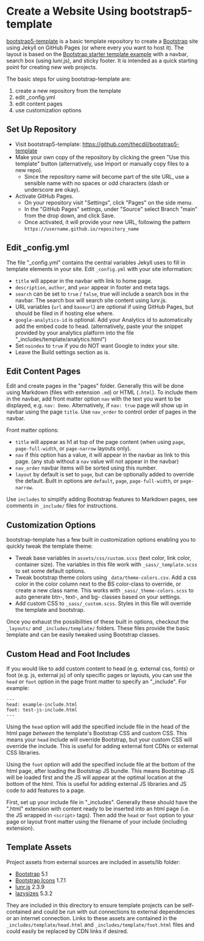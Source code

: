 # Create a Website Using bootstrap5-template

[bootstrap5-template](https://github.com/thecdil/bootstrap5-template) is a basic template repository to create a [Bootstrap](https://getbootstrap.com/) site using Jekyll on GitHub Pages (or where every you want to host it). 
The layout is based on the [Bootstrap starter template example](https://getbootstrap.com/docs/5.1/examples/) with a navbar, search box (using lunr.js), and sticky footer.
It is intended as a quick starting point for creating new web projects.

The basic steps for using bootstrap-template are: 

1. create a new repository from the template
2. edit _config.yml
3. edit content pages
4. use customization options

## Set Up Repository

- Visit bootstrap5-template: <https://github.com/thecdil/bootstrap5-template>
- Make your own copy of the repository by clicking the green "Use this template" button (alternatively, use Import or manually copy files to a new repo).
    - Since the repository name will become part of the site URL, use a sensible name with no spaces or odd characters (dash or underscore are okay).
- Activate GitHub Pages. 
    - On your repository visit "Settings", click "Pages" on the side menu.
    - In the "GitHub Pages" settings, under "Source" select Branch "main" from the drop down, and click Save. 
    - Once activated, it will provide your new URL, following the pattern `https://username.github.io/repository_name`

## Edit _config.yml

The file "_config.yml" contains the central variables Jekyll uses to fill in template elements in your site.
Edit `_config.yml` with your site information:

- `title` will appear in the navbar with link to home page.
- `description`, `author`, and `year` appear in footer and meta tags.
- `search` can be set to `true` / `false`, true will include a search box in the navbar. The search box will search site content using lunr.js.
- URL variables (`url` and `baseurl`) are optional if using GitHub Pages, but should be filed in if hosting else where.
- `google-analytics-id` is optional. Add your Analytics id to automatically add the embed code to head. (alternatively, paste your the snippet provided by your analytics platform into the file "_includes/template/analytics.html")
- Set `noindex` to `true` if you do NOT want Google to index your site.
- Leave the Build settings section as is.

## Edit Content Pages

Edit and create pages in the "pages" folder.
Generally this will be done using Markdown (files with extension `.md`) or HTML (`.html`).
To include them in the navbar, add front matter option `nav` with the text you want to be displayed, e.g. `nav: Demo`.
Alternatively, if `nav: true` page will show up in navbar using the page `title`.
Use `nav_order` to control order of pages in the navbar.

Front matter options:

- `title` will appear as h1 at top of the page content (when using `page`, `page-full-width`, or `page-narrow` layouts only).
- `nav` if this option has a value, it will appear in the navbar as link to this page. (any stub without a `nav` value will not appear in the navbar)
- `nav_order` navbar items will be sorted using this number. 
- `layout` by default is set to `page`, but can be optionally added to override the default. Built in options are `default`, `page`, `page-full-width`, or `page-narrow`.

Use `includes` to simplify adding Bootstrap features to Markdown pages, see comments in `_include/` files for instructions.

## Customization Options

bootstrap-template has a few built in customization options enabling you to quickly tweak the template theme:

- Tweak base variables in `assets/css/custom.scss` (text color, link color, container size). The variables in this file work with `_sass/_template.scss` to set some default options.
- Tweak bootstrap theme colors using `_data/theme-colors.csv`. Add a css color in the color column next to the BS color-class to override, or create a new class name. This works with `_sass/_theme-colors.scss` to auto generate btn-, text-, and bg- classes based on your settings.
- Add custom CSS to `_sass/_custom.scss`. Styles in this file will override the template and bootstrap.

Once you exhaust the possibilities of these built in options, checkout the `_layouts/` and `_includes/template/` folders. 
These files provide the basic template and can be easily tweaked using Bootstrap classes.

## Custom Head and Foot Includes

If you would like to add custom content to head (e.g. external css, fonts) or foot (e.g. js, external js) of only specific pages or layouts, you can use the `head` or `foot` option in the page front matter to specify an "_include".
For example:

```
---
head: example-include.html
foot: test-js-include.html
---
```

Using the `head` option will add the specified include file in the head of the html page *between* the template's Bootstrap CSS and custom CSS. 
This means your `head` include will override Bootstrap, but your custom CSS will override the include. 
This is useful for adding external font CDNs or external CSS libraries.

Using the `foot` option will add the specified include file at the bottom of the html page, after loading the Bootstrap JS bundle. 
This means Bootstrap JS will be loaded first and the JS will appear at the optimal location at the bottom of the html. 
This is useful for adding external JS libraries and JS code to add features to a page.

First, set up your include file in "_includes".
Generally these should have the ".html" extension with content ready to be inserted into an html page (i.e. the JS wrapped in `<script>` tags).
Then add the `head` or `foot` option to your page or layout front matter using the filename of your include (including extension).

## Template Assets

Project assets from external sources are included in assets/lib folder:

- [Bootstrap](https://getbootstrap.com/docs/5.1/getting-started/introduction/) 5.1
- [Bootstrap Icons](https://icons.getbootstrap.com/) 1.7.1
- [lunr.js](https://lunrjs.com/) 2.3.9
- [lazysizes](https://github.com/aFarkas/lazysizes) 5.3.2

They are included in this directory to ensure template projects can be self-contained and could be run with out connections to external dependencies or an internet connection. 
Links to these assets are contained in the `_includes/template/head.html` and `_includes/template/foot.html` files and could easily be replaced by CDN links if desired.
